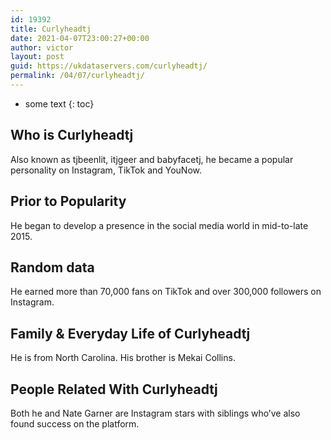 ```yaml
---
id: 19392
title: Curlyheadtj
date: 2021-04-07T23:00:27+00:00
author: victor
layout: post
guid: https://ukdataservers.com/curlyheadtj/
permalink: /04/07/curlyheadtj/
---
```


* some text
{: toc}


## Who is Curlyheadtj



Also known as tjbeenlit, itjgeer and babyfacetj, he became a popular personality on Instagram, TikTok and YouNow. 

                
                
                
## Prior to Popularity



He began to develop a presence in the social media world in mid-to-late 2015.

                
                
                
## Random data



He earned more than 70,000 fans on TikTok and over 300,000 followers on Instagram. 

                
                
                
## Family & Everyday Life of Curlyheadtj



He is from North Carolina. His brother is Mekai Collins.

                
                
                
## People Related With Curlyheadtj



Both he and Nate Garner are Instagram stars with siblings who&#8217;ve also found success on the platform.

                
              
            
          
          
          